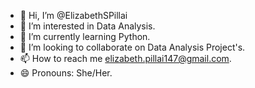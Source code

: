 - 👋 Hi, I’m @ElizabethSPillai
- 👀 I’m interested in Data Analysis.
- 🌱 I’m currently learning Python.
- 💞️ I’m looking to collaborate on Data Analysis Project's.
- 📫 How to reach me elizabeth.pillai147@gmail.com.
- 😄 Pronouns: She/Her.
  

<!---
ElizabethSPillai/ElizabethSPillai is a ✨ special ✨ repository because its `README.md` (this file) appears on your GitHub profile.
You can click the Preview link to take a look at your changes.
--->
